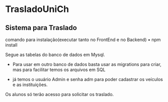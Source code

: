 # TrasladoUniCh

## Sistema para Traslado

comando para instalação(executar tanto no FrontEnd e no Backend)
•	npm install

Segue as tabelas do banco de dados em Mysql.
- Para usar em outro banco de dados basta usar as migrations para criar, mas para facilitar temos os arquivos em SQL

- já temos o usuário Admin e senha adm para poder cadastrar os veículos e as instituições.

Os alunos só terão acesso para solicitar os traslado.
